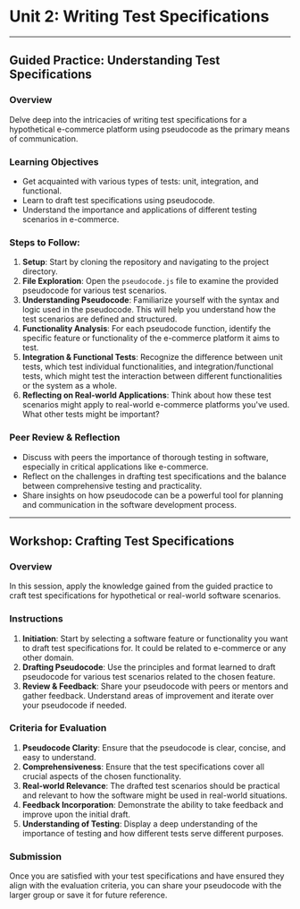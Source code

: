 # Unit 2: Writing Test Specifications

---

## Guided Practice: Understanding Test Specifications

### Overview
Delve deep into the intricacies of writing test specifications for a hypothetical e-commerce platform using pseudocode as the primary means of communication.

### Learning Objectives
- Get acquainted with various types of tests: unit, integration, and functional.
- Learn to draft test specifications using pseudocode.
- Understand the importance and applications of different testing scenarios in e-commerce.

### Steps to Follow:
1. **Setup**: Start by cloning the repository and navigating to the project directory.
2. **File Exploration**: Open the `pseudocode.js` file to examine the provided pseudocode for various test scenarios.
3. **Understanding Pseudocode**: Familiarize yourself with the syntax and logic used in the pseudocode. This will help you understand how the test scenarios are defined and structured.
4. **Functionality Analysis**: For each pseudocode function, identify the specific feature or functionality of the e-commerce platform it aims to test.
5. **Integration & Functional Tests**: Recognize the difference between unit tests, which test individual functionalities, and integration/functional tests, which might test the interaction between different functionalities or the system as a whole.
6. **Reflecting on Real-world Applications**: Think about how these test scenarios might apply to real-world e-commerce platforms you've used. What other tests might be important?

### Peer Review & Reflection
- Discuss with peers the importance of thorough testing in software, especially in critical applications like e-commerce.
- Reflect on the challenges in drafting test specifications and the balance between comprehensive testing and practicality.
- Share insights on how pseudocode can be a powerful tool for planning and communication in the software development process.

---

## Workshop: Crafting Test Specifications

### Overview
In this session, apply the knowledge gained from the guided practice to craft test specifications for hypothetical or real-world software scenarios.

### Instructions
1. **Initiation**: Start by selecting a software feature or functionality you want to draft test specifications for. It could be related to e-commerce or any other domain.
2. **Drafting Pseudocode**: Use the principles and format learned to draft pseudocode for various test scenarios related to the chosen feature.
3. **Review & Feedback**: Share your pseudocode with peers or mentors and gather feedback. Understand areas of improvement and iterate over your pseudocode if needed.

### Criteria for Evaluation
1. **Pseudocode Clarity**: Ensure that the pseudocode is clear, concise, and easy to understand.
2. **Comprehensiveness**: Ensure that the test specifications cover all crucial aspects of the chosen functionality.
3. **Real-world Relevance**: The drafted test scenarios should be practical and relevant to how the software might be used in real-world situations.
4. **Feedback Incorporation**: Demonstrate the ability to take feedback and improve upon the initial draft.
5. **Understanding of Testing**: Display a deep understanding of the importance of testing and how different tests serve different purposes.

### Submission
Once you are satisfied with your test specifications and have ensured they align with the evaluation criteria, you can share your pseudocode with the larger group or save it for future reference.


